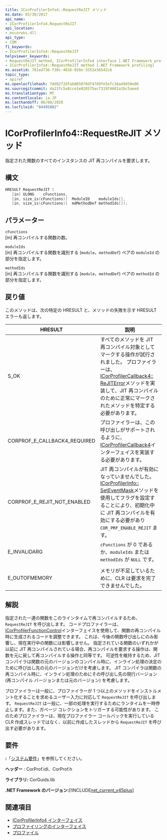 ```yaml
---
title: ICorProfilerInfo4::RequestReJIT メソッド
ms.date: 03/30/2017
api_name:
- ICorProfilerInfo4.RequestReJIT
api_location:
- mscorwks.dll
api_type:
- COM
f1_keywords:
- ICorProfilerInfo4::RequestReJIT
helpviewer_keywords:
- RequestReJIT method, ICorProfilerInfo4 interface [.NET Framework profiling]
- ICorProfilerInfo4::RequestReJIT method [.NET Framework profiling]
ms.assetid: 781ed736-f30c-4816-920e-3552e36542c6
topic_type:
- apiref
ms.openlocfilehash: 7dd82f2dfab885070df4789fe5efc16a49d50e06
ms.sourcegitcommit: da21fc5a8cce1e028575acf31974681a1bc5aeed
ms.translationtype: MT
ms.contentlocale: ja-JP
ms.lasthandoff: 06/08/2020
ms.locfileid: "84495802"
---
```

# <a name="icorprofilerinfo4requestrejit-method"></a>ICorProfilerInfo4::RequestReJIT メソッド
指定された関数のすべてのインスタンスの JIT 再コンパイルを要求します。  
  
## <a name="syntax"></a>構文  
  
```cpp  
HRESULT RequestReJIT (  
   [in] ULONG    cFunctions,  
   [in, size_is(cFunctions)]  ModuleID    moduleIds[],  
   [in, size_is(cFunctions)]  mdMethodDef methodIds[]);  
```  
  
## <a name="parameters"></a>パラメーター  
 `cFunctions`  
 [in] 再コンパイルする関数の数。  
  
 `moduleIds`  
 [in] 再コンパイルする関数を識別する (`module`、`methodDef`) ペアの `moduleId` の部分を指定します。  
  
 `methodIds`  
 [in] 再コンパイルする関数を識別する (`module`、`methodDef`) ペアの `methodId` の部分を指定します。  
  
## <a name="return-value"></a>戻り値  
 このメソッドは、次の特定の HRESULT と、メソッドの失敗を示す HRESULT エラーも返します。  
  
|HRESULT|説明|  
|-------------|-----------------|  
|S_OK|すべてのメソッドを JIT 再コンパイル対象としてマークする操作が試行されました。 プロファイラーは、 [ICorProfilerCallback4:: ReJITError](icorprofilercallback4-rejiterror-method.md)メソッドを実装して、JIT 再コンパイルのために正常にマークされたメソッドを特定する必要があります。|  
|CORPROF_E_CALLBACK4_REQUIRED|プロファイラーは、この呼び出しがサポートされるように、 [ICorProfilerCallback4](icorprofilercallback4-interface.md)インターフェイスを実装する必要があります。|  
|CORPROF_E_REJIT_NOT_ENABLED|JIT 再コンパイルが有効になっていませんでした。 [ICorProfilerInfo:: SetEventMask](icorprofilerinfo-seteventmask-method.md)メソッドを使用してフラグを設定することにより、初期化中に JIT 再コンパイルを有効にする必要があり `COR_PRF_ENABLE_REJIT` ます。|  
|E_INVALIDARG|`cFunctions` が 0 であるか、`moduleIds` または `methodIds` が `NULL` です。|  
|||  
|E_OUTOFMEMORY|メモリが不足しているために、CLR は要求を完了できませんでした。|  
  
## <a name="remarks"></a>解説  
 指定された一連の関数をこのラインタイムで再コンパイルするため、`RequestReJIT` を呼び出します。 コードプロファイラーは、 [ICorProfilerFunctionControl](icorprofilerfunctioncontrol-interface.md)インターフェイスを使用して、関数の再コンパイル時に生成されるコードを調整できます。 これは、今後の関数呼び出しにのみ影響し、現在実行中の関数には影響しません。 指定されている関数のいずれかが以前に JIT 再コンパイルされている場合、再コンパイルを要求する操作は、関数を元に戻して再コンパイルする操作と同等です。 可逆性を維持するため、JIT コンパイラは関数の元のバージョンのコンパイル時に、インライン処理の決定のために呼び出し先の元のバージョンだけを考慮します。 JIT コンパイラは関数の再コンパイル時に、インライン処理のためにその呼び出し先の現行バージョン (再コンパイル バージョンまたは元のバージョン) を考慮します。  
  
 プロファイラーは一般に、プロファイラーが 1 つ以上のメソッドをインストルメント化することを求めるユーザー入力に対応して `RequestReJIT` を呼び出します。 `RequestReJIT` は一般に、一部の処理を実行するためにランタイムを一時停止します。また、ガベージ コレクションをトリガーする可能性があります。 このためプロファイラーは、現在プロファイラー コールバックを実行している CLR 作成スレッドではなく、以前に作成したスレッドから `RequestReJIT` を呼び出す必要があります。  
  
## <a name="requirements"></a>要件  
 **:**「[システム要件](../../get-started/system-requirements.md)」を参照してください。  
  
 **ヘッダー** : CorProf.idl、CorProf.h  
  
 **ライブラリ:** CorGuids.lib  
  
 **.NET Framework のバージョン:**[!INCLUDE[net_current_v45plus](../../../../includes/net-current-v45plus-md.md)]  
  
## <a name="see-also"></a>関連項目

- [ICorProfilerInfo4 インターフェイス](icorprofilerinfo4-interface.md)
- [プロファイリングのインターフェイス](profiling-interfaces.md)
- [プロファイル](index.md)
